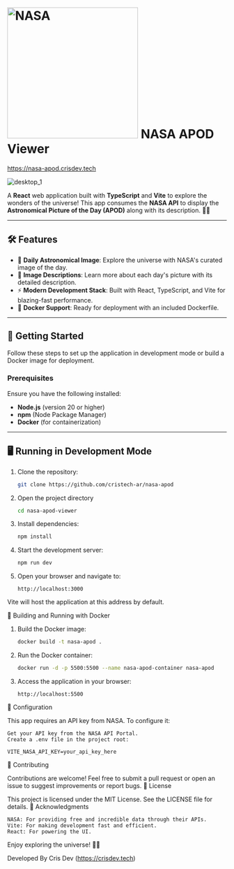 # <img src="https://github.com/user-attachments/assets/fcd943a5-8828-4399-a37a-6371d7483d9a" alt="NASA" width="300" /> NASA APOD Viewer 

https://nasa-apod.crisdev.tech


![desktop_1](https://github.com/user-attachments/assets/9a39a2c9-9255-453a-a16d-102bfcc3cdc7)


A **React** web application built with **TypeScript** and **Vite** to explore the wonders of the universe! This app consumes the **NASA API** to display the **Astronomical Picture of the Day (APOD)** along with its description. 🚀✨

---

## 🛠️ Features

- 🌠 **Daily Astronomical Image**: Explore the universe with NASA's curated image of the day.
- 📜 **Image Descriptions**: Learn more about each day's picture with its detailed description.
- ⚡ **Modern Development Stack**: Built with React, TypeScript, and Vite for blazing-fast performance.
- 🐳 **Docker Support**: Ready for deployment with an included Dockerfile.

---

## 🚀 Getting Started

Follow these steps to set up the application in development mode or build a Docker image for deployment.

### Prerequisites

Ensure you have the following installed:

- **Node.js** (version 20 or higher)
- **npm** (Node Package Manager)
- **Docker** (for containerization)

---

## 🖥️ Running in Development Mode

1. Clone the repository:
   ```bash
   git clone https://github.com/cristech-ar/nasa-apod
2. Open the project directory
   ```bash
   cd nasa-apod-viewer
4. Install dependencies:
   ```bash
   npm install
5. Start the development server:
   ```bash
   npm run dev
6. Open your browser and navigate to:
   ```arduino
   http://localhost:3000
Vite will host the application at this address by default.

🐳 Building and Running with Docker

1. Build the Docker image:
   ```bash
   docker build -t nasa-apod .

2. Run the Docker container:
   ```bash
   docker run -d -p 5500:5500 --name nasa-apod-container nasa-apod

3. Access the application in your browser:
     ```arduino
   http://localhost:5500

🔧 Configuration

This app requires an API key from NASA. To configure it:

    Get your API key from the NASA API Portal.
    Create a .env file in the project root:

    VITE_NASA_API_KEY=your_api_key_here

🤝 Contributing

Contributions are welcome! Feel free to submit a pull request or open an issue to suggest improvements or report bugs.
📜 License

This project is licensed under the MIT License. See the LICENSE file for details.
🌟 Acknowledgments

    NASA: For providing free and incredible data through their APIs.
    Vite: For making development fast and efficient.
    React: For powering the UI.

Enjoy exploring the universe! 🌌✨

Developed By Cris Dev (https://crisdev.tech)
